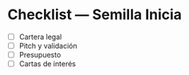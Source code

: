 # Checklist — Semilla Inicia
- [ ] Cartera legal
- [ ] Pitch y validación
- [ ] Presupuesto
- [ ] Cartas de interés
